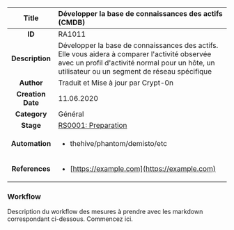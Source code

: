 | Title                       | Développer la base de connaissances des actifs (CMDB)       |
|:---------------------------:|:--------------------|
| **ID**                      | RA1011            |
| **Description**             | Développer la base de connaissances des actifs.  Elle vous aidera à comparer l'activité observée avec un profil d'activité normal pour un hôte, un utilisateur ou un segment de réseau spécifique  |
| **Author**                  | Traduit et Mise à jour par Crypt-0n       |
| **Creation Date**           | 11.06.2020 |
| **Category**                | Général      |
| **Stage**                   |[RS0001: Preparation](../Response_Stages/RS0001.md)| 
| **Automation** |<ul><li>thehive/phantom/demisto/etc</li></ul>|
| **References** |<ul><li>[https://example.com](https://example.com)</li></ul>|

### Workflow


Description du workflow des mesures à prendre avec les markdown correspondant ci-dessous.
Commencez ici.
